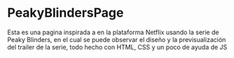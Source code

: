 # PeakyBlindersPage
Esta es una pagina inspirada a en la plataforma Netflix usando la serie de Peaky Blinders, en el cual se puede observar el diseño y la previsualización del trailer de la serie, todo hecho con HTML, CSS y un poco de ayuda de JS
